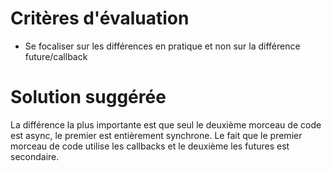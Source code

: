 # Critères d'évaluation

- Se focaliser sur les différences en pratique et non sur la différence future/callback

# Solution suggérée

La différence la plus importante est que seul le deuxième morceau de code est async, le premier est entièrement synchrone.
Le fait que le premier morceau de code utilise les callbacks et le deuxième les futures est secondaire.
